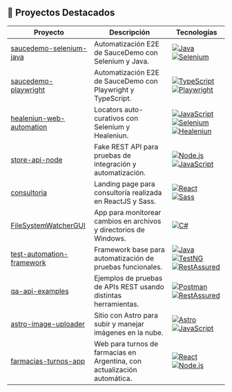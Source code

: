 ## 🚀 Proyectos Destacados

| Proyecto | Descripción | Tecnologías |
|---|---|---|
| [saucedemo-selenium-java](https://github.com/jmr85/saucedemo-selenium-java) | Automatización E2E de SauceDemo con Selenium y Java. | [![Java](https://img.shields.io/badge/-Java-007396?logo=java&logoColor=white)](https://www.java.com/) [![Selenium](https://img.shields.io/badge/-Selenium-43B02A?logo=selenium&logoColor=white)](https://www.selenium.dev/) |
| [saucedemo-playwright](https://github.com/jmr85/saucedemo-playwright) | Automatización E2E de SauceDemo con Playwright y TypeScript. | [![TypeScript](https://img.shields.io/badge/-TypeScript-3178C6?logo=typescript&logoColor=white)](https://www.typescriptlang.org/) [![Playwright](https://img.shields.io/badge/-Playwright-2EAD33?logo=playwright&logoColor=white)](https://playwright.dev/) |
| [healeniun-web-automation](https://github.com/jmr85/healeniun-web-automation) | Locators auto-curativos con Selenium y Healeniun. | [![JavaScript](https://img.shields.io/badge/-JavaScript-F7DF1E?logo=javascript&logoColor=black)](https://developer.mozilla.org/es/docs/Web/JavaScript) [![Selenium](https://img.shields.io/badge/-Selenium-43B02A?logo=selenium&logoColor=white)](https://www.selenium.dev/) [![Healeniun](https://img.shields.io/badge/-Healeniun-006a71?logo=search&logoColor=white)](https://healenium.io/) |
| [store-api-node](https://github.com/jmr85/store-api-node) | Fake REST API para pruebas de integración y automatización. | [![Node.js](https://img.shields.io/badge/-Node.js-339933?logo=node.js&logoColor=white)](https://nodejs.org/) [![JavaScript](https://img.shields.io/badge/-JavaScript-F7DF1E?logo=javascript&logoColor=black)](https://developer.mozilla.org/es/docs/Web/JavaScript) |
| [consultoria](https://github.com/jmr85/consultoria) | Landing page para consultoría realizada en ReactJS y Sass. | [![React](https://img.shields.io/badge/-React-61DAFB?logo=react&logoColor=black)](https://reactjs.org/) [![Sass](https://img.shields.io/badge/-Sass-CC6699?logo=sass&logoColor=white)](https://sass-lang.com/) |
| [FileSystemWatcherGUI](https://github.com/jmr85/FileSystemWatcherGUI) | App para monitorear cambios en archivos y directorios de Windows. | [![C#](https://img.shields.io/badge/-C%23-239120?logo=c-sharp&logoColor=white)](https://docs.microsoft.com/en-us/dotnet/csharp/) |
| [test-automation-framework](https://github.com/jmr85/test-automation-framework) | Framework base para automatización de pruebas funcionales. | [![Java](https://img.shields.io/badge/-Java-007396?logo=java&logoColor=white)](https://www.java.com/) [![TestNG](https://img.shields.io/badge/-TestNG-FFCC00?logo=testng&logoColor=black)](https://testng.org/) [![RestAssured](https://img.shields.io/badge/-RestAssured-16A085?logo=data&logoColor=white)](https://rest-assured.io/) |
| [qa-api-examples](https://github.com/jmr85/qa-api-examples) | Ejemplos de pruebas de APIs REST usando distintas herramientas. | [![Postman](https://img.shields.io/badge/-Postman-FF6C37?logo=postman&logoColor=white)](https://www.postman.com/) [![RestAssured](https://img.shields.io/badge/-RestAssured-16A085?logo=data&logoColor=white)](https://rest-assured.io/) |
| [astro-image-uploader](https://github.com/jmr85/astro-image-uploader) | Sitio con Astro para subir y manejar imágenes en la nube. | [![Astro](https://img.shields.io/badge/-Astro-282C34?logo=astro&logoColor=F4F4F4)](https://astro.build/) [![JavaScript](https://img.shields.io/badge/-JavaScript-F7DF1E?logo=javascript&logoColor=black)](https://developer.mozilla.org/es/docs/Web/JavaScript) |
| [farmacias-turnos-app](https://github.com/jmr85/farmacias-turnos-app) | Web para turnos de farmacias en Argentina, con actualización automática. | [![React](https://img.shields.io/badge/-React-61DAFB?logo=react&logoColor=black)](https://reactjs.org/) [![Node.js](https://img.shields.io/badge/-Node.js-339933?logo=node.js&logoColor=white)](https://nodejs.org/) |

